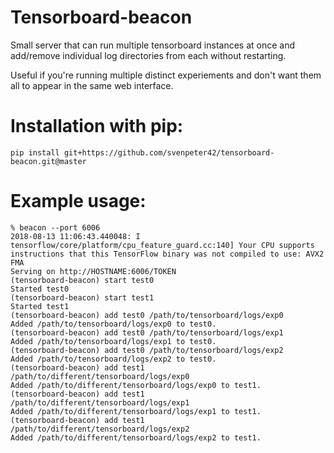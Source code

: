 # Tensorboard-beacon
Small server that can run multiple tensorboard instances at once and add/remove individual log directories from each without restarting.

Useful if you're running multiple distinct experiements and don't want them all to appear in the same web interface.

# Installation with pip:
```
pip install git+https://github.com/svenpeter42/tensorboard-beacon.git@master
```

# Example usage:

```
% beacon --port 6006
2018-08-13 11:06:43.440048: I tensorflow/core/platform/cpu_feature_guard.cc:140] Your CPU supports instructions that this TensorFlow binary was not compiled to use: AVX2 FMA
Serving on http://HOSTNAME:6006/TOKEN
(tensorboard-beacon) start test0
Started test0
(tensorboard-beacon) start test1
Started test1
(tensorboard-beacon) add test0 /path/to/tensorboard/logs/exp0
Added /path/to/tensorboard/logs/exp0 to test0.
(tensorboard-beacon) add test0 /path/to/tensorboard/logs/exp1
Added /path/to/tensorboard/logs/exp1 to test0.
(tensorboard-beacon) add test0 /path/to/tensorboard/logs/exp2
Added /path/to/tensorboard/logs/exp2 to test0.
(tensorboard-beacon) add test1 /path/to/different/tensorboard/logs/exp0
Added /path/to/different/tensorboard/logs/exp0 to test1.
(tensorboard-beacon) add test1 /path/to/different/tensorboard/logs/exp1
Added /path/to/different/tensorboard/logs/exp1 to test1.
(tensorboard-beacon) add test1 /path/to/different/tensorboard/logs/exp2
Added /path/to/different/tensorboard/logs/exp2 to test1.
```

